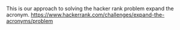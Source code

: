 This is our approach to solving the hacker rank problem expand the acronym.
https://www.hackerrank.com/challenges/expand-the-acronyms/problem 